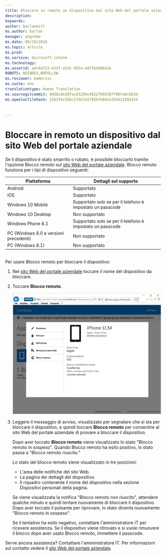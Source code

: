 ```yaml
---
title: Bloccare in remoto un dispositivo dal sito Web del portale aziendale | Microsoft Intune
description: 
keywords: 
author: barlanmsft
ms.author: barlan
manager: angrobe
ms.date: 09/19/2016
ms.topic: article
ms.prod: 
ms.service: microsoft-intune
ms.technology: 
ms.assetid: adc6af23-b22f-42e5-955a-4dffbdb8b42b
ROBOTS: NOINDEX,NOFOLLOW
ms.reviewer: mamoriss
ms.suite: ems
translationtype: Human Translation
ms.sourcegitcommit: 9ddbcde20fac83289c4622f69538ff00fa0cb65b
ms.openlocfilehash: 31b3f4c556c27de7a1793bfe84a1d3eb12302424


---
```



# <a name="remotely-lock-a-device-from-the-company-portal-website"></a>Bloccare in remoto un dispositivo dal sito Web del portale aziendale

Se il dispositivo è stato smarrito o rubato, è possibile bloccarlo tramite l'opzione Blocco remoto sul [sito Web del portale aziendale](http://portal.manage.microsoft.com). Blocco remoto funziona per i tipi di dispositivo seguenti:

Piattaforma  |Dettagli sul supporto  
---------|---------
Android | Supportato       
iOS | Supportato
Windows 10 Mobile | Supportato solo se per il telefono è impostato un passcode     
Windows 10 Desktop | Non supportato  
Windows Phone 8.1 | Supportato solo se per il telefono è impostato un passcode
PC (Windows 8.0 e versioni precedenti) | Non supportato       
PC (Windows 8.1) | Non supportato

</br>
Per usare Blocco remoto per bloccare il dispositivo:

1.  Nel [sito Web del portale aziendale](http://portal.manage.microsoft.com) toccare il nome del dispositivo da bloccare.

2.  Toccare **Blocco remoto**.

    ![remote-lock-option-on-company-portal-website](./media/iwp-screen-with-all-options.png)

3.  Leggere il messaggio di avviso, visualizzato per segnalare che si sta per bloccare il dispositivo, e quindi toccare **Blocco remoto** per consentire al sito Web del portale aziendale di provare a bloccare il dispositivo.

    Dopo aver toccato **Blocco remoto** viene visualizzato lo stato "Blocco remoto in sospeso".  Quando Blocco remoto ha esito positivo, lo stato passa a "Blocco remoto riuscito."

    Lo stato del blocco remoto viene visualizzato in tre posizioni:

    * L'area delle notifiche del sito Web.
    * La pagina dei dettagli del dispositivo.
    * Il riquadro contenente il nome del dispositivo nella sezione Dispositivi personali della pagina.

    Se viene visualizzata la notifica "Blocco remoto non riuscito", attendere qualche minuto e quindi tentare nuovamente di bloccare il dispositivo. Dopo aver toccato il pulsante per riprovare, lo stato diventa nuovamente "Blocco remoto in sospeso".

    Se il tentativo ha esito negativo, contattare l'amministratore IT per ricevere assistenza. Se il dispositivo viene ritrovato e si vuole rimuovere il blocco dopo aver usato Blocco remoto, immettere il passcode.

Serve ancora assistenza? Contattare l'amministratore IT. Per informazioni sul contatto vedere il [sito Web del portale aziendale](http://portal.manage.microsoft.com).




<!--HONumber=Nov16_HO1-->


